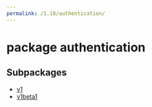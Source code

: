 ```yaml
---
permalink: /1.18/authentication/
---
```


# package authentication



## Subpackages

* [v1](authentication-v1.md)
* [v1beta1](authentication-v1beta1.md)